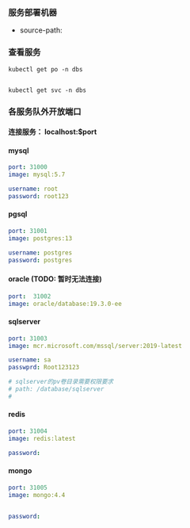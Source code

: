 ### 服务部署机器
- source-path: 

### 查看服务
```shell
kubectl get po -n dbs


kubectl get svc -n dbs

```


### 各服务队外开放端口

#### 连接服务： localhost:$port
#### mysql
```yaml
port: 31000
image: mysql:5.7

username: root
password: root123
```

#### pgsql
```yaml
port: 31001
image: postgres:13

username: postgres
password: postgres
```

#### oracle (TODO: 暂时无法连接)
```yaml
port:  31002
image: oracle/database:19.3.0-ee
```

#### sqlserver
```yaml
port: 31003
image: mcr.microsoft.com/mssql/server:2019-latest

username: sa
passwprd: Root123123

# sqlserver的pv卷目录需要权限要求
# path: /database/sqlserver
# 
```

#### redis
```yaml
port: 31004
image: redis:latest

password: 
```

#### mongo
```yaml
port: 31005
image: mongo:4.4


password:
```


